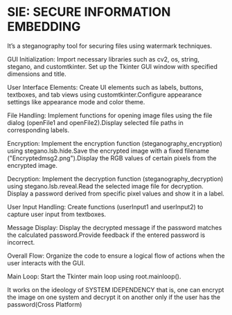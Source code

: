 # SIE: SECURE INFORMATION EMBEDDING
It’s a steganography tool for securing files using watermark techniques.

GUI Initialization: Import necessary libraries such as cv2, os, string, stegano, and customtkinter. Set up the Tkinter GUI window with specified dimensions and title.

User Interface Elements: Create UI elements such as labels, buttons, textboxes, and tab views using customtkinter.Configure appearance settings like appearance mode and color theme.

File Handling: Implement functions for opening image files using the file dialog (openFile1 and openFile2).Display selected file paths in corresponding labels.

Encryption: Implement the encryption function (steganography_encryption) using stegano.lsb.hide.Save the encrypted image with a fixed filename ("Encryptedmsg2.png").Display the RGB values of certain pixels from the encrypted image.

Decryption: Implement the decryption function (steganography_decryption) using stegano.lsb.reveal.Read the selected image file for decryption. Display a password derived from specific pixel values and show it in a label.

User Input Handling: Create functions (userInput1 and userInput2) to capture user input from textboxes.

Message Display: Display the decrypted message if the password matches the calculated password.Provide feedback if the entered password is incorrect.

Overall Flow: Organize the code to ensure a logical flow of actions when the user interacts with the GUI.

Main Loop: Start the Tkinter main loop using root.mainloop().

It works on the ideology of SYSTEM IDEPENDENCY that is, one can encrypt the image on one system and decrypt it on another only if the user has the password(Cross Platform)
